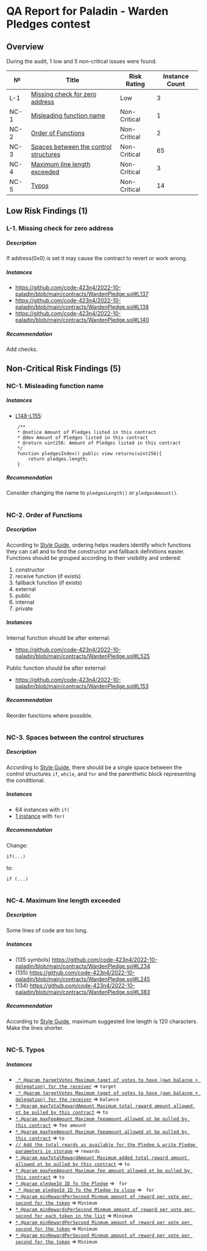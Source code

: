 # QA Report for Paladin - Warden Pledges contest

## Overview
During the audit, 1 low and 5 non-critical issues were found.

№ | Title | Risk Rating  | Instance Count
--- | --- | --- | ---
L-1 | [Missing check for zero address](#l-1-missing-check-for-zero-address) | Low | 3
NC-1 | [Misleading function name](#nc-1-misleading-function-name) | Non-Critical | 1
NC-2 | [Order of Functions](#nc-2-order-of-functions) | Non-Critical | 2
NC-3 | [Spaces between the control structures](#nc-3-spaces-between-the-control-structures) | Non-Critical | 65
NC-4 | [Maximum line length exceeded](#nc-4-maximum-line-length-exceeded) | Non-Critical | 3
NC-5 | [Typos](#nc-5-typos) | Non-Critical | 14

## Low Risk Findings (1)
### L-1. Missing check for zero address
##### Description
If address(0x0) is set it may cause the contract to revert or work wrong.

##### Instances
- https://github.com/code-423n4/2022-10-paladin/blob/main/contracts/WardenPledge.sol#L137
- https://github.com/code-423n4/2022-10-paladin/blob/main/contracts/WardenPledge.sol#L138
- https://github.com/code-423n4/2022-10-paladin/blob/main/contracts/WardenPledge.sol#L140

##### Recommendation
Add checks.

## Non-Critical Risk Findings (5)
### NC-1. Misleading function name
##### Instances
- [L148-L155](https://github.com/code-423n4/2022-10-paladin/blob/main/contracts/WardenPledge.sol#L148-L155):
```
    /**
    * @notice Amount of Pledges listed in this contract
    * @dev Amount of Pledges listed in this contract
    * @return uint256: Amount of Pledges listed in this contract
    */
    function pledgesIndex() public view returns(uint256){
        return pledges.length;
    }
```

##### Recommendation
Consider changing the name to ```pledgesLength()``` or ```pledgesAmount()```.

#
### NC-2. Order of Functions
##### Description
According to [Style Guide](https://docs.soliditylang.org/en/v0.8.16/style-guide.html#order-of-functions), ordering helps readers identify which functions they can call and to find the constructor and fallback definitions easier.  
Functions should be grouped according to their visibility and ordered:
1) constructor
2) receive function (if exists)
3) fallback function (if exists)
4) external
5) public
6) internal
7) private

##### Instances
Internal function should be after external:
- https://github.com/code-423n4/2022-10-paladin/blob/main/contracts/WardenPledge.sol#L525

Public function should be after external:
- https://github.com/code-423n4/2022-10-paladin/blob/main/contracts/WardenPledge.sol#L153

##### Recommendation
Reorder functions where possible.

#
### NC-3. Spaces between the control structures
##### Description
According to [Style Guide](https://docs.soliditylang.org/en/v0.8.16/style-guide.html#control-structures), there should be a single space between the control structures ```if```, ```while```, and ```for``` and the parenthetic block representing the conditional.

##### Instances
- 64 instances with ```if(```
- [1 instance](https://github.com/code-423n4/2022-10-paladin/blob/main/contracts/WardenPledge.sol#L547) with ```for(```

##### Recommendation
Change:
```
if(...) 
```
to:
```
if (...) 
```

#
### NC-4. Maximum line length exceeded
##### Description
Some lines of code are too long.

##### Instances
- (135 symbols) https://github.com/code-423n4/2022-10-paladin/blob/main/contracts/WardenPledge.sol#L234
- (135) https://github.com/code-423n4/2022-10-paladin/blob/main/contracts/WardenPledge.sol#L245
- (134) https://github.com/code-423n4/2022-10-paladin/blob/main/contracts/WardenPledge.sol#L383

##### Recommendation
According to [Style Guide](https://docs.soliditylang.org/en/v0.8.16/style-guide.html#maximum-line-length), maximum suggested line length is 120 characters.  
Make the lines shorter.

#
### NC-5. Typos
##### Instances
- [``` * @param targetVotes Maximum taget of votes to have (own balacne + delegation) for the receiver```](https://github.com/code-423n4/2022-10-paladin/blob/main/contracts/WardenPledge.sol#L292) => ```target```
- [``` * @param targetVotes Maximum taget of votes to have (own balacne + delegation) for the receiver```](https://github.com/code-423n4/2022-10-paladin/blob/main/contracts/WardenPledge.sol#L292) => ```balance```
- [```* @param maxTotalRewardAmount Maximum total reward amount allowed ot be pulled by this contract```](https://github.com/code-423n4/2022-10-paladin/blob/main/contracts/WardenPledge.sol#L295) => ```to```
- [```* @param maxFeeAmount Maximum feeamount allowed ot be pulled by this contract```](https://github.com/code-423n4/2022-10-paladin/blob/main/contracts/WardenPledge.sol#L296) => ```fee amount```
- [```* @param maxFeeAmount Maximum feeamount allowed ot be pulled by this contract```](https://github.com/code-423n4/2022-10-paladin/blob/main/contracts/WardenPledge.sol#L296) => ```to```
- [```// Add the total reards as available for the Pledge & write Pledge parameters in storage```](https://github.com/code-423n4/2022-10-paladin/blob/main/contracts/WardenPledge.sol#L339) => ```rewards```
- [```* @param maxTotalRewardAmount Maximum added total reward amount allowed ot be pulled by this contract```](https://github.com/code-423n4/2022-10-paladin/blob/main/contracts/WardenPledge.sol#L365) => ```to```
- [```* @param maxFeeAmount Maximum fee amount allowed ot be pulled by this contract```](https://github.com/code-423n4/2022-10-paladin/blob/main/contracts/WardenPledge.sol#L366) => ```to```
- [```* @param pledgeId ID fo the Pledge```](https://github.com/code-423n4/2022-10-paladin/blob/main/contracts/WardenPledge.sol#L453) => ``` for```
- [``` * @param pledgeId ID fo the Pledge to close```](https://github.com/code-423n4/2022-10-paladin/blob/main/contracts/WardenPledge.sol#L485) => ``` for```
- [```* @param minRewardPerSecond Minmum amount of reward per vote per second for the token```](https://github.com/code-423n4/2022-10-paladin/blob/main/contracts/WardenPledge.sol#L523) => ```Minimum```
- [```* @param minRewardsPerSecond Minmum amount of reward per vote per second for each token in the list```](https://github.com/code-423n4/2022-10-paladin/blob/main/contracts/WardenPledge.sol#L539) => ```Minimum```
- [```* @param minRewardPerSecond Minmum amount of reward per vote per second for the token```](https://github.com/code-423n4/2022-10-paladin/blob/main/contracts/WardenPledge.sol#L558) => ```Minimum```
- [```* @param minRewardPerSecond Minmum amount of reward per vote per second for the token```](https://github.com/code-423n4/2022-10-paladin/blob/main/contracts/WardenPledge.sol#L568) => ```Minimum```